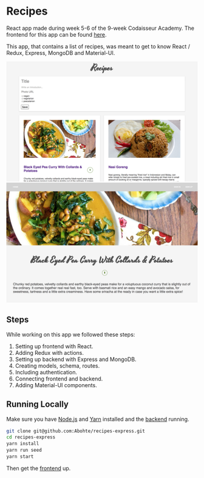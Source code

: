 # Recipes

React app made during week 5-6 of the 9-week Codaisseur Academy. The frontend for this app can be found [here](https://github.com/Abohte/recipes-react).

This app, that contains a list of recipes, was meant to get to know React / Redux, Express, MongoDB and Material-UI.

![Recipes Overview Page](images/RecipesOverview.png)
![Recipe Page](images/Recipe.png)

## Steps

While working on this app we followed these steps:

1. Setting up frontend with React.
2. Adding Redux with actions.
3. Setting up backend with Express and MongoDB.
4. Creating models, schema, routes.
5. Including authentication.
6. Connecting frontend and backend.
7. Adding Material-UI components.

## Running Locally

Make sure you have [Node.js](https://nodejs.org/en/) and [Yarn](https://yarnpkg.com/lang/en/) installed and the [backend](https://github.com/Abohte/recipes-express) running.

```bash
git clone git@github.com:Abohte/recipes-express.git
cd recipes-express
yarn install
yarn run seed
yarn start
```

Then get the [frontend](https://github.com/Abohte/recipes-react) up.
